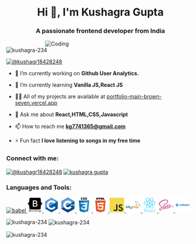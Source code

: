 <h1 align="center">Hi 👋, I'm Kushagra Gupta</h1>
<h3 align="center">A passionate frontend developer from India</h3>
<img align="right" alt="Coding" width="400" src="https://cdn.dribbble.com/users/1162077/screenshots/3848914/programmer.gif">

<p align="left"> <img src="https://komarev.com/ghpvc/?username=kushagra-234&label=Profile%20views&color=0e75b6&style=flat" alt="kushagra-234" /> </p>

<p align="left"> <a href="https://twitter.com/@kushagr18428248" target="blank"><img src="https://img.shields.io/twitter/follow/@kushagr18428248?logo=twitter&style=for-the-badge" alt="@kushagr18428248" /></a> </p>

- 🔭 I’m currently working on **Github User Analytics.**

- 🌱 I’m currently learning **Vanilla JS,React JS**

- 👨‍💻 All of my projects are available at [portfolio-main-brown-seven.vercel.app](portfolio-main-brown-seven.vercel.app)

- 💬 Ask me about **React,HTML,CSS,Javascript**

- 📫 How to reach me **kg7741365@gmail.com**

- ⚡ Fun fact **I love listening to songs in my free time**

<h3 align="left">Connect with me:</h3>
<p align="left">
<a href="https://twitter.com/@kushagr18428248" target="blank"><img align="center" src="https://raw.githubusercontent.com/rahuldkjain/github-profile-readme-generator/master/src/images/icons/Social/twitter.svg" alt="@kushagr18428248" height="30" width="40" /></a>
<a href="https://linkedin.com/in/kushagra gupta" target="blank"><img align="center" src="https://raw.githubusercontent.com/rahuldkjain/github-profile-readme-generator/master/src/images/icons/Social/linked-in-alt.svg" alt="kushagra gupta" height="30" width="40" /></a>
</p>

<h3 align="left">Languages and Tools:</h3>
<p align="left"> <a href="https://babeljs.io/" target="_blank" rel="noreferrer"> <img src="https://www.vectorlogo.zone/logos/babeljs/babeljs-icon.svg" alt="babel" width="40" height="40"/> </a> <a href="https://getbootstrap.com" target="_blank" rel="noreferrer"> <img src="https://raw.githubusercontent.com/devicons/devicon/master/icons/bootstrap/bootstrap-plain-wordmark.svg" alt="bootstrap" width="40" height="40"/> </a> <a href="https://www.cprogramming.com/" target="_blank" rel="noreferrer"> <img src="https://raw.githubusercontent.com/devicons/devicon/master/icons/c/c-original.svg" alt="c" width="40" height="40"/> </a> <a href="https://www.w3schools.com/cpp/" target="_blank" rel="noreferrer"> <img src="https://raw.githubusercontent.com/devicons/devicon/master/icons/cplusplus/cplusplus-original.svg" alt="cplusplus" width="40" height="40"/> </a> <a href="https://www.w3schools.com/css/" target="_blank" rel="noreferrer"> <img src="https://raw.githubusercontent.com/devicons/devicon/master/icons/css3/css3-original-wordmark.svg" alt="css3" width="40" height="40"/> </a> <a href="https://www.w3.org/html/" target="_blank" rel="noreferrer"> <img src="https://raw.githubusercontent.com/devicons/devicon/master/icons/html5/html5-original-wordmark.svg" alt="html5" width="40" height="40"/> </a> <a href="https://developer.mozilla.org/en-US/docs/Web/JavaScript" target="_blank" rel="noreferrer"> <img src="https://raw.githubusercontent.com/devicons/devicon/master/icons/javascript/javascript-original.svg" alt="javascript" width="40" height="40"/> </a> <a href="https://www.mysql.com/" target="_blank" rel="noreferrer"> <img src="https://raw.githubusercontent.com/devicons/devicon/master/icons/mysql/mysql-original-wordmark.svg" alt="mysql" width="40" height="40"/> </a> <a href="https://reactjs.org/" target="_blank" rel="noreferrer"> <img src="https://raw.githubusercontent.com/devicons/devicon/master/icons/react/react-original-wordmark.svg" alt="react" width="40" height="40"/> </a> <a href="https://sass-lang.com" target="_blank" rel="noreferrer"> <img src="https://raw.githubusercontent.com/devicons/devicon/master/icons/sass/sass-original.svg" alt="sass" width="40" height="40"/> </a> <a href="https://webpack.js.org" target="_blank" rel="noreferrer"> <img src="https://raw.githubusercontent.com/devicons/devicon/d00d0969292a6569d45b06d3f350f463a0107b0d/icons/webpack/webpack-original-wordmark.svg" alt="webpack" width="40" height="40"/> </a> </p>

<p><img align="left" src="https://github-readme-stats.vercel.app/api/top-langs?username=kushagra-234&show_icons=true&locale=en&layout=compact" alt="kushagra-234" /></p>

<p>&nbsp;<img align="center" src="https://github-readme-stats.vercel.app/api?username=kushagra-234&show_icons=true&locale=en" alt="kushagra-234" /></p>

<p><img align="center" src="https://github-readme-streak-stats.herokuapp.com/?user=kushagra-234&" alt="kushagra-234" /></p>

